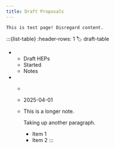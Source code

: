 ```yaml
---
title: Draft Proposals
---
```


```{warning}
This is test page! Disregard content.
```

:::{list-table}
:header-rows: 1
:label: draft-table

* - Draft HEPs
  - Started
  - Notes
* - [](./HEP002/index.md#hep002-title)
  - 2025-04-01
  - This is a longer note.

    Taking up another paragraph.
    * Item 1
    * Item 2
:::
